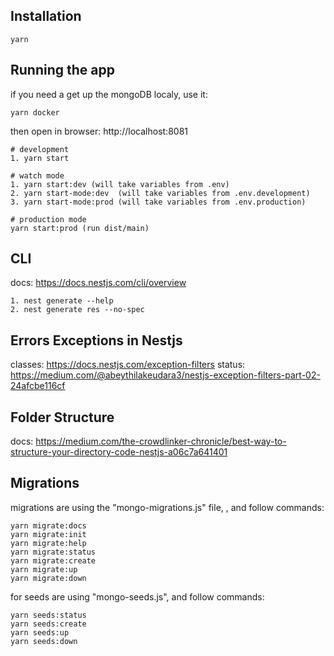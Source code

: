 ## Installation
```
yarn
```

## Running the app
if you need a get up the mongoDB localy, use it:
```
yarn docker
```
then open in browser: http://localhost:8081

```
# development
1. yarn start

# watch mode
1. yarn start:dev (will take variables from .env)
2. yarn start-mode:dev  (will take variables from .env.development)
3. yarn start-mode:prod (will take variables from .env.production)

# production mode
yarn start:prod (run dist/main)
```

## CLI
docs: https://docs.nestjs.com/cli/overview
```
1. nest generate --help
2. nest generate res --no-spec
```

## Errors Exceptions in Nestjs
classes: https://docs.nestjs.com/exception-filters
status: https://medium.com/@abeythilakeudara3/nestjs-exception-filters-part-02-24afcbe116cf

## Folder Structure
docs: https://medium.com/the-crowdlinker-chronicle/best-way-to-structure-your-directory-code-nestjs-a06c7a641401

## Migrations
migrations are using the "mongo-migrations.js" file, , and follow commands:
```
yarn migrate:docs
yarn migrate:init
yarn migrate:help
yarn migrate:status
yarn migrate:create
yarn migrate:up
yarn migrate:down
```

for seeds are using "mongo-seeds.js", and follow commands:
```
yarn seeds:status
yarn seeds:create
yarn seeds:up
yarn seeds:down
```
